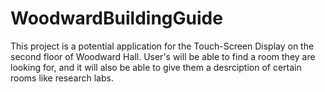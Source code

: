 # WoodwardBuildingGuide
 
This project is a potential application for the Touch-Screen Display on the second floor of Woodward Hall. User's will be able to find a room they are looking for, and it will also be able to give them a desrciption of certain rooms like research labs.
